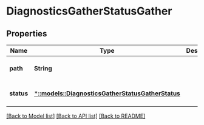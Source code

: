 # DiagnosticsGatherStatusGather

## Properties
Name | Type | Description | Notes
------------ | ------------- | ------------- | -------------
**path** | **String** |  | [optional] [default to null]
**status** | [***::models::DiagnosticsGatherStatusGatherStatus**](DiagnosticsGatherStatusGatherStatus.md) |  | [optional] [default to null]

[[Back to Model list]](../README.md#documentation-for-models) [[Back to API list]](../README.md#documentation-for-api-endpoints) [[Back to README]](../README.md)


